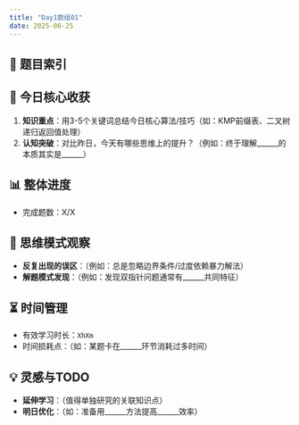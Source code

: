 ```yaml
---
title: "Day1数组01"
date: 2025-06-25
---
```

## 📌 题目索引

## 🌟 今日核心收获
1. **知识重点**：用3-5个关键词总结今日核心算法/技巧（如：KMP前缀表、二叉树递归返回值处理）
2. **认知突破**：对比昨日，今天有哪些思维上的提升？（例如：终于理解______的本质其实是______）

## 📊 整体进度
- 完成题数：X/X

## 🧠 思维模式观察
- **反复出现的误区**：（例如：总是忽略边界条件/过度依赖暴力解法）
- **解题模式发现**：（例如：发现双指针问题通常有______共同特征）

## ⏳ 时间管理
- 有效学习时长：`XhXm`
- 时间损耗点：（如：某题卡在______环节消耗过多时间）

## 💡 灵感与TODO
- **延伸学习**：（值得单独研究的关联知识点）
- **明日优化**：（如：准备用______方法提高______效率）


